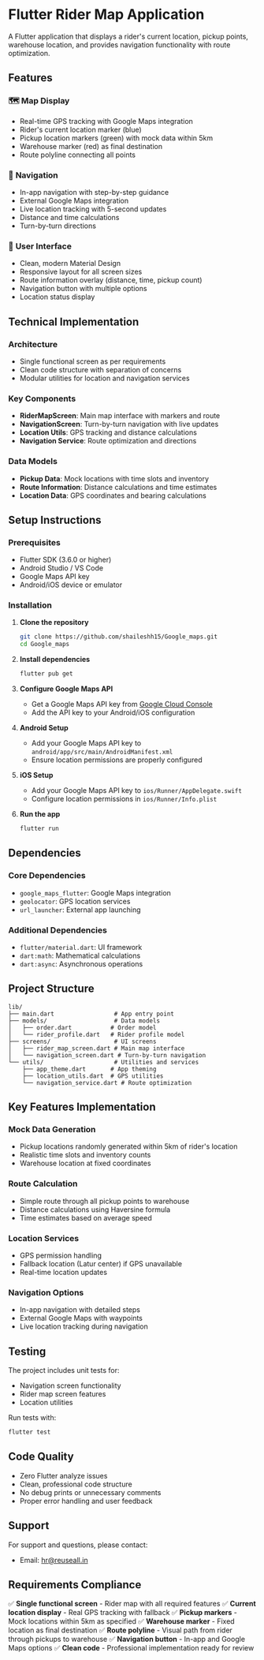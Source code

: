 # Flutter Rider Map Application

A Flutter application that displays a rider's current location, pickup points, warehouse location, and provides navigation functionality with route optimization.

## Features

### 🗺️ **Map Display**
- Real-time GPS tracking with Google Maps integration
- Rider's current location marker (blue)
- Pickup location markers (green) with mock data within 5km
- Warehouse marker (red) as final destination
- Route polyline connecting all points

### 🧭 **Navigation**
- In-app navigation with step-by-step guidance
- External Google Maps integration
- Live location tracking with 5-second updates
- Distance and time calculations
- Turn-by-turn directions

### 📱 **User Interface**
- Clean, modern Material Design
- Responsive layout for all screen sizes
- Route information overlay (distance, time, pickup count)
- Navigation button with multiple options
- Location status display

## Technical Implementation

### Architecture
- Single functional screen as per requirements
- Clean code structure with separation of concerns
- Modular utilities for location and navigation services

### Key Components
- **RiderMapScreen**: Main map interface with markers and route
- **NavigationScreen**: Turn-by-turn navigation with live updates
- **Location Utils**: GPS tracking and distance calculations
- **Navigation Service**: Route optimization and directions

### Data Models
- **Pickup Data**: Mock locations with time slots and inventory
- **Route Information**: Distance calculations and time estimates
- **Location Data**: GPS coordinates and bearing calculations

## Setup Instructions

### Prerequisites
- Flutter SDK (3.6.0 or higher)
- Android Studio / VS Code
- Google Maps API key
- Android/iOS device or emulator

### Installation

1. **Clone the repository**
   ```bash
   git clone https://github.com/shaileshh15/Google_maps.git
   cd Google_maps
   ```

2. **Install dependencies**
   ```bash
   flutter pub get
   ```

3. **Configure Google Maps API**
   - Get a Google Maps API key from [Google Cloud Console](https://console.cloud.google.com/)
   - Add the API key to your Android/iOS configuration

4. **Android Setup**
   - Add your Google Maps API key to `android/app/src/main/AndroidManifest.xml`
   - Ensure location permissions are properly configured

5. **iOS Setup**
   - Add your Google Maps API key to `ios/Runner/AppDelegate.swift`
   - Configure location permissions in `ios/Runner/Info.plist`

6. **Run the app**
   ```bash
   flutter run
   ```

## Dependencies

### Core Dependencies
- `google_maps_flutter`: Google Maps integration
- `geolocator`: GPS location services
- `url_launcher`: External app launching

### Additional Dependencies
- `flutter/material.dart`: UI framework
- `dart:math`: Mathematical calculations
- `dart:async`: Asynchronous operations

## Project Structure

```
lib/
├── main.dart                 # App entry point
├── models/                   # Data models
│   ├── order.dart           # Order model
│   └── rider_profile.dart   # Rider profile model
├── screens/                  # UI screens
│   ├── rider_map_screen.dart # Main map interface
│   └── navigation_screen.dart # Turn-by-turn navigation
└── utils/                    # Utilities and services
    ├── app_theme.dart       # App theming
    ├── location_utils.dart  # GPS utilities
    └── navigation_service.dart # Route optimization
```

## Key Features Implementation

### Mock Data Generation
- Pickup locations randomly generated within 5km of rider's location
- Realistic time slots and inventory counts
- Warehouse location at fixed coordinates

### Route Calculation
- Simple route through all pickup points to warehouse
- Distance calculations using Haversine formula
- Time estimates based on average speed

### Location Services
- GPS permission handling
- Fallback location (Latur center) if GPS unavailable
- Real-time location updates

### Navigation Options
- In-app navigation with detailed steps
- External Google Maps with waypoints
- Live location tracking during navigation

## Testing

The project includes unit tests for:
- Navigation screen functionality
- Rider map screen features
- Location utilities

Run tests with:
```bash
flutter test
```

## Code Quality

- Zero Flutter analyze issues
- Clean, professional code structure
- No debug prints or unnecessary comments
- Proper error handling and user feedback

## Support

For support and questions, please contact:
- Email: hr@reuseall.in

## Requirements Compliance

✅ **Single functional screen** - Rider map with all required features
✅ **Current location display** - Real GPS tracking with fallback
✅ **Pickup markers** - Mock locations within 5km as specified
✅ **Warehouse marker** - Fixed location as final destination
✅ **Route polyline** - Visual path from rider through pickups to warehouse
✅ **Navigation button** - In-app and Google Maps options
✅ **Clean code** - Professional implementation ready for review
